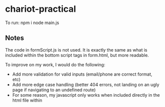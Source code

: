 # chariot-practical

To run: 
npm i
node main.js


## Notes
The code in formScript.js is not used. It is exactly the same as what is included within the bottom script tags in form.html, but more readable.

To improve on my work, I would do the following:
- Add more validation for valid inputs (email/phone are correct format, etc)
- Add more edge case handling (better 404 errors, not landing on an ugly page if navigating to an undefined route)
- For some reason, my javascript only works when included directly in the html file within <script> tags. I think this has
  something to do with express and static resources. I would definitely want to separate the code into a separate file.
- Better CORS handling, safety checks, etc
- Add validating middleware